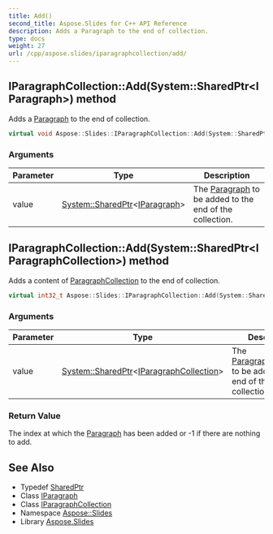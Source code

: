 ```yaml
---
title: Add()
second_title: Aspose.Slides for C++ API Reference
description: Adds a Paragraph to the end of collection.
type: docs
weight: 27
url: /cpp/aspose.slides/iparagraphcollection/add/
---
```

## IParagraphCollection::Add(System::SharedPtr\<IParagraph\>) method


Adds a [Paragraph](../../paragraph/) to the end of collection.

```cpp
virtual void Aspose::Slides::IParagraphCollection::Add(System::SharedPtr<IParagraph> value)=0
```


### Arguments

| Parameter | Type | Description |
| --- | --- | --- |
| value | [System::SharedPtr](../../../system/sharedptr/)\<[IParagraph](../../iparagraph/)\> | The [Paragraph](../../paragraph/) to be added to the end of the collection. |

## IParagraphCollection::Add(System::SharedPtr\<IParagraphCollection\>) method


Adds a content of [ParagraphCollection](../../paragraphcollection/) to the end of collection.

```cpp
virtual int32_t Aspose::Slides::IParagraphCollection::Add(System::SharedPtr<IParagraphCollection> value)=0
```


### Arguments

| Parameter | Type | Description |
| --- | --- | --- |
| value | [System::SharedPtr](../../../system/sharedptr/)\<[IParagraphCollection](../)\> | The [ParagraphCollection](../../paragraphcollection/) to be added to the end of the collection. |

### Return Value

The index at which the [Paragraph](../../paragraph/) has been added or -1 if there are nothing to add.

## See Also

* Typedef [SharedPtr](../../system/sharedptr/)
* Class [IParagraph](../iparagraph/)
* Class [IParagraphCollection](./)
* Namespace [Aspose::Slides](../)
* Library [Aspose.Slides](../../)